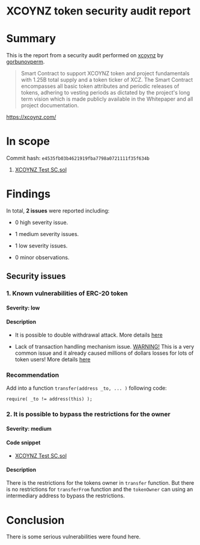 # XCOYNZ token security audit report

# Summary

This is the report from a security audit performed on [xcoynz](https://github.com/xcoynz/XCZ-Token-Smart_Contract/blob/master/XCOYNZ%20Test%20SC.sol) by [gorbunovperm](https://github.com/gorbunovperm).

> Smart Contract to support XCOYNZ token and project fundamentals with 1.25B total supply and a token ticker of XCZ. 
The Smart Contract encompasses all basic token attributes and periodic releases of tokens, adhering to vesting periods as dictated by the project's long term vision which is made publicly available in the Whitepaper and all project documentation.

https://xcoynz.com/

# In scope

Commit hash: `e4535fb03b4621919fba7798a0721111f35f634b`

1. [XCOYNZ Test SC.sol](https://github.com/xcoynz/XCZ-Token-Smart_Contract/blob/e4535fb03b4621919fba7798a0721111f35f634b/XCOYNZ%20Test%20SC.sol)


# Findings

In total, **2 issues** were reported including:

- 0 high severity issue.

- 1 medium severity issues.

- 1 low severity issues.

- 0 minor observations.

## Security issues

### 1. Known vulnerabilities of ERC-20 token

#### Severity: low

#### Description

* It is possible to double withdrawal attack. More details [here](https://docs.google.com/document/d/1YLPtQxZu1UAvO9cZ1O2RPXBbT0mooh4DYKjA_jp-RLM/edit)

* Lack of transaction handling mechanism issue. [WARNING!](https://gist.github.com/Dexaran/ddb3e89fe64bf2e06ed15fbd5679bd20) This is a very common issue and it already caused millions of dollars losses for lots of token users! More details [here](https://docs.google.com/document/d/1Feh5sP6oQL1-1NHi-X1dbgT3ch2WdhbXRevDN681Jv4/edit)

### Recommendation

Add into a function `transfer(address _to, ... )` following code:
```solidity
require( _to != address(this) );
```

### 2. It is possible to bypass the restrictions for the owner

#### Severity: medium

#### Code snippet

* [XCOYNZ Test SC.sol](https://github.com/xcoynz/XCZ-Token-Smart_Contract/blob/e4535fb03b4621919fba7798a0721111f35f634b/XCOYNZ%20Test%20SC.sol#L367-L375)

#### Description

There is the restrictions for the tokens owner in `transfer` function. But there is no restrictions for `transferFrom` function and the `tokenOwner` can using an intermediary address to bypass the restrictions.


# Conclusion

There is some serious vulnerabilities were found here.